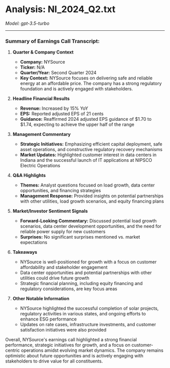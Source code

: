 # Analysis: NI_2024_Q2.txt

*Model: gpt-3.5-turbo*

---

### Summary of Earnings Call Transcript:

1. **Quarter & Company Context**
   - **Company:** NYSource
   - **Ticker:** N/A
   - **Quarter/Year:** Second Quarter 2024
   - **Key Context:** NYSource focuses on delivering safe and reliable energy at an affordable price. The company has a strong regulatory foundation and is actively engaged with stakeholders.

2. **Headline Financial Results**
   - **Revenue:** Increased by 15% YoY
   - **EPS:** Reported adjusted EPS of 21 cents
   - **Guidance:** Reaffirmed 2024 adjusted EPS guidance of $1.70 to $1.74, expecting to achieve the upper half of the range

3. **Management Commentary**
   - **Strategic Initiatives:** Emphasizing efficient capital deployment, safe asset operations, and constructive regulatory recovery mechanisms
   - **Market Updates:** Highlighted customer interest in data centers in Indiana and the successful launch of IT applications at NIPSCO Electric Operations

4. **Q&A Highlights**
   - **Themes:** Analyst questions focused on load growth, data center opportunities, and financing strategies
   - **Management Response:** Provided insights on potential partnerships with other utilities, load growth scenarios, and equity financing plans

5. **Market/Investor Sentiment Signals**
   - **Forward-Looking Commentary:** Discussed potential load growth scenarios, data center development opportunities, and the need for reliable power supply for new customers
   - **Surprises:** No significant surprises mentioned vs. market expectations

6. **Takeaways**
   - NYSource is well-positioned for growth with a focus on customer affordability and stakeholder engagement
   - Data center opportunities and potential partnerships with other utilities could drive future growth
   - Strategic financial planning, including equity financing and regulatory considerations, are key focus areas

7. **Other Notable Information**
   - NYSource highlighted the successful completion of solar projects, regulatory activities in various states, and ongoing efforts to enhance ESG performance
   - Updates on rate cases, infrastructure investments, and customer satisfaction initiatives were also provided

Overall, NYSource's earnings call highlighted a strong financial performance, strategic initiatives for growth, and a focus on customer-centric operations amidst evolving market dynamics. The company remains optimistic about future opportunities and is actively engaging with stakeholders to drive value for all constituents.